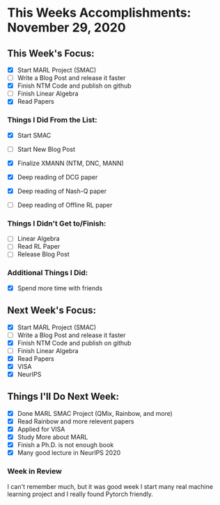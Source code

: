 # This Weeks Accomplishments: November 29, 2020

## This Week's Focus:

- [X] Start MARL Project (SMAC)
- [ ] Write a Blog Post and release it faster
- [X] Finish NTM Code and publish on github
- [ ] Finish Linear Algebra
- [X] Read Papers

### Things I Did From the List:

- [X] Start SMAC
- [ ] Start New Blog Post
- [X] Finalize XMANN (NTM, DNC, MANN)
- [X] Deep reading of DCG paper
- [X] Deep reading of Nash-Q paper
- [ ] Deep reading of Offline RL paper


### Things I Didn't Get to/Finish:

- [ ] Linear Algebra
- [ ] Read RL Paper
- [ ] Release Blog Post

### Additional Things I Did:

- [x] Spend more time with friends

## Next Week's Focus:

- [X] Start MARL Project (SMAC)
- [ ] Write a Blog Post and release it faster
- [X] Finish NTM Code and publish on github
- [ ] Finish Linear Algebra
- [X] Read Papers
- [X] VISA
- [X] NeurIPS

## Things I'll Do Next Week:

- [X] Done MARL SMAC Project (QMix, Rainbow, and more)
- [X] Read Rainbow and more relevent papers
- [X] Applied for VISA
- [X] Study More about MARL
- [X] Finish a Ph.D. is not enough book
- [X] Many good lecture in NeurIPS 2020

### Week in Review

I can't remember much, but it was good week I start many real machine learning project and I really found Pytorch friendly.
